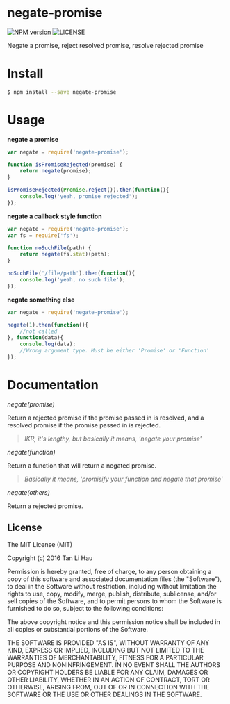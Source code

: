 # negate-promise

[![NPM version](https://img.shields.io/npm/v/negate-promise.svg?style=flat-square)](https://npmjs.org/package/negate-promise)
[![LICENSE](http://img.shields.io/npm/l/api-error-handler.svg?style=flat-square)](LICENSE)

Negate a promise, reject resolved promise, resolve rejected promise

# Install

```sh
$ npm install --save negate-promise
```

# Usage

**negate a promise**

```javascript
var negate = require('negate-promise');

function isPromiseRejected(promise) {
	return negate(promise);
}

isPromiseRejected(Promise.reject()).then(function(){
    console.log('yeah, promise rejected');
});
```

**negate a callback style function**

```javascript
var negate = require('negate-promise');
var fs = require('fs');

function noSuchFile(path) {
	return negate(fs.stat)(path);
}

noSuchFile('/file/path').then(function(){
    console.log('yeah, no such file');
});
```

**negate something else**

```javascript
var negate = require('negate-promise');

negate(1).then(function(){
	//not called
}, function(data){
	console.log(data);
	//Wrong argument type. Must be either 'Promise' or 'Function'
});
```

# Documentation

*negate(promise)*

Return a rejected promise if the promise passed in is resolved, and a resolved promise if the promise passed in is rejected.
> *IKR, it's lengthy, but basically it means, 'negate your promise'*

*negate(function)*

Return a function that will return a negated promise.
> *Basically it means, 'promisify your function and negate that promise'*

*negate(others)*

Return a rejected promise.


## License

The MIT License (MIT)

Copyright (c) 2016 Tan Li Hau

Permission is hereby granted, free of charge, to any person obtaining a copy
of this software and associated documentation files (the "Software"), to deal
in the Software without restriction, including without limitation the rights
to use, copy, modify, merge, publish, distribute, sublicense, and/or sell
copies of the Software, and to permit persons to whom the Software is
furnished to do so, subject to the following conditions:

The above copyright notice and this permission notice shall be included in all
copies or substantial portions of the Software.

THE SOFTWARE IS PROVIDED "AS IS", WITHOUT WARRANTY OF ANY KIND, EXPRESS OR
IMPLIED, INCLUDING BUT NOT LIMITED TO THE WARRANTIES OF MERCHANTABILITY,
FITNESS FOR A PARTICULAR PURPOSE AND NONINFRINGEMENT. IN NO EVENT SHALL THE
AUTHORS OR COPYRIGHT HOLDERS BE LIABLE FOR ANY CLAIM, DAMAGES OR OTHER
LIABILITY, WHETHER IN AN ACTION OF CONTRACT, TORT OR OTHERWISE, ARISING FROM,
OUT OF OR IN CONNECTION WITH THE SOFTWARE OR THE USE OR OTHER DEALINGS IN THE
SOFTWARE.
